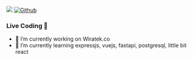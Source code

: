 ![](https://visitor-badge.laobi.icu/badge?page_id=cakcak27.cakcak27) [![Github](https://img.shields.io/github/followers/cakcak27?label=Follow&style=social)](https://github.com/cakcak27)

### Live Coding 👋


- 🔭 I’m currently working on Wiratek.co
- 🌱 I’m currently learning expressjs, vuejs, fastapi, postgresql, little bit react
